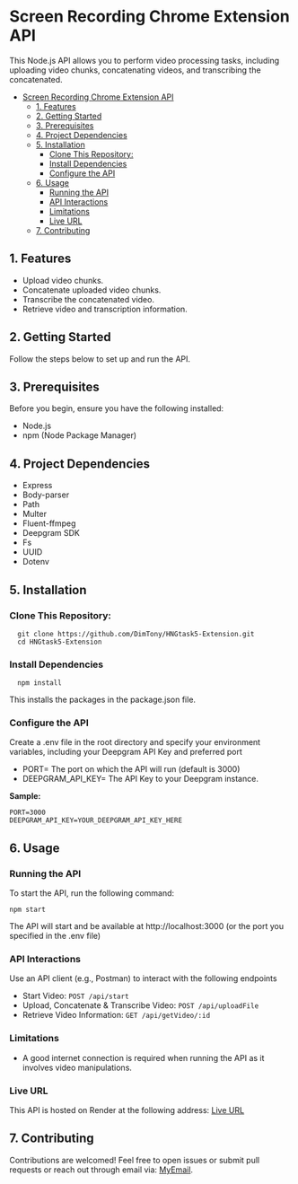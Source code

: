 # Screen Recording Chrome Extension API

This Node.js API allows you to perform video processing tasks, including uploading video chunks, concatenating videos, and transcribing the concatenated.

- [Screen Recording Chrome Extension API](#screen-recording-chrome-extension-api)
  - [1. Features](#1-features)
  - [2. Getting Started](#2-getting-started)
  - [3. Prerequisites](#3-prerequisites)
  - [4. Project Dependencies](#4-project-dependencies)
  - [5. Installation](#5-installation)
    - [Clone This Repository:](#clone-this-repository)
    - [Install Dependencies](#install-dependencies)
    - [Configure the API](#configure-the-api)
  - [6. Usage](#6-usage)
    - [Running the API](#running-the-api)
    - [API Interactions](#api-interactions)
    - [Limitations](#limitations)
    - [Live URL](#live-url)
  - [7. Contributing](#7-contributing)

## 1. Features

- Upload video chunks.
- Concatenate uploaded video chunks.
- Transcribe the concatenated video.
- Retrieve video and transcription information.

## 2. Getting Started

Follow the steps below to set up and run the API.

## 3. Prerequisites

Before you begin, ensure you have the following installed:

- Node.js
- npm (Node Package Manager)

## 4. Project Dependencies

- Express
- Body-parser
- Path
- Multer
- Fluent-ffmpeg
- Deepgram SDK
- Fs
- UUID
- Dotenv

## 5. Installation
### Clone This Repository:
```
  git clone https://github.com/DimTony/HNGtask5-Extension.git
  cd HNGtask5-Extension
```


### Install Dependencies
```
  npm install
```
  This installs the packages in the package.json file.

### Configure the API

  Create a .env file in the root directory and specify your environment variables, including your Deepgram API Key and preferred port

  - PORT= The port on which the API will run (default is 3000)
  - DEEPGRAM_API_KEY= The API Key to your Deepgram instance.

  **Sample:**
  ```
  PORT=3000
  DEEPGRAM_API_KEY=YOUR_DEEPGRAM_API_KEY_HERE
  ``` 


        

## 6. Usage

### Running the API
  To start the API, run the following command:

  ```
  npm start
  ```
  The API will start and be available at http://localhost:3000 (or the port you specified in the .env file)

### API Interactions

  Use an API client (e.g., Postman) to interact with the following endpoints

  - Start Video: `POST /api/start`
  - Upload, Concatenate & Transcribe Video: `POST /api/uploadFile`
  - Retrieve Video Information: `GET /api/getVideo/:id`
### Limitations

  - A good internet connection is required when running the API as it involves video manipulations.

### Live URL

This API is hosted on Render at the following address:
[Live URL](https://chrome-api-zzsk.onrender.com)

## 7. Contributing

Contributions are welcomed! Feel free to open issues or submit pull requests or reach out through email via: [MyEmail](mailto:dhymyantt1@gmail.com).
